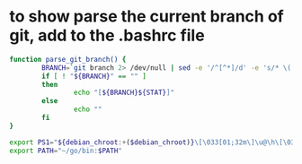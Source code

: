 # to show parse the current branch of git, add to the .bashrc file

``` bash
function parse_git_branch() {
        BRANCH=`git branch 2> /dev/null | sed -e '/^[^*]/d' -e 's/* \(.*\)/\1/'`
        if [ ! "${BRANCH}" == "" ]
        then
                echo "[${BRANCH}${STAT}]"
        else
                echo ""
        fi
}

export PS1="${debian_chroot:+($debian_chroot)}\[\033[01;32m\]\u@\h\[\033[00m\]:\[\033[01;34m\]\w\[\e[0;33m\]\`parse_git_branch\`\[\e[m\]\\$ "
export PATH="~/go/bin:$PATH"
```
